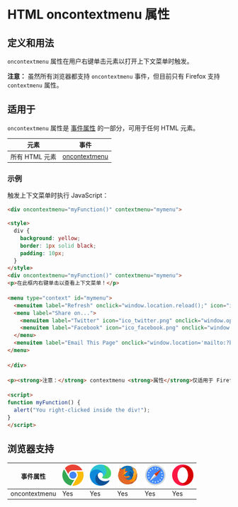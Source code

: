HTML oncontextmenu 属性
===

## 定义和用法

`oncontextmenu` 属性在用户右键单击元素以打开上下文菜单时触发。

**注意：** 虽然所有浏览器都支持 `oncontextmenu` 事件，但目前只有 Firefox 支持 `contextmenu` 属性。

## 适用于

`oncontextmenu` 属性是 [事件属性](../reference/attributes.md) 的一部分，可用于任何 HTML 元素。

| 元素 | 事件 |
| --- | --- |
| 所有 HTML 元素 | [oncontextmenu](../events/oncontextmenu.md) |

### 示例

触发上下文菜单时执行 JavaScript：


```html
<div oncontextmenu="myFunction()" contextmenu="mymenu">
```

```html idoc:preview:iframe
<style>
  div {
    background: yellow;
    border: 1px solid black;
    padding: 10px;
  }
</style>
<div oncontextmenu="myFunction()" contextmenu="mymenu">
<p>在此框内右键单击以查看上下文菜单！</p>

<menu type="context" id="mymenu">
  <menuitem label="Refresh" onclick="window.location.reload();" icon="ico_reload.png"></menuitem>
  <menu label="Share on...">
    <menuitem label="Twitter" icon="ico_twitter.png" onclick="window.open('//twitter.com/intent/tweet?text=' + window.location.href);"></menuitem>
    <menuitem label="Facebook" icon="ico_facebook.png" onclick="window.open('//facebook.com/sharer/sharer.php?u=' + window.location.href);"></menuitem>
  </menu>
  <menuitem label="Email This Page" onclick="window.location='mailto:?body='+window.location.href;"></menuitem>
</menu>

</div>

<p><strong>注意：</strong> contextmenu <strong>属性</strong>仅适用于 Firefox！ </p>

<script>
function myFunction() {
  alert("You right-clicked inside the div!");
}
</script>
```

## 浏览器支持

| 事件属性 | ![chrome][1] | ![edge][2] | ![firefox][3] | ![safari][4] | ![opera][5] |
| --- | --- | --- | --- | --- | --- |
| oncontextmenu   | Yes | Yes | Yes | Yes | Yes |
<!--rehype:style=width: 100%; display: inline-table;-->


[1]: ../assets/chrome.svg
[2]: ../assets/edge.svg
[3]: ../assets/firefox.svg
[4]: ../assets/safari.svg
[5]: ../assets/opera.svg



